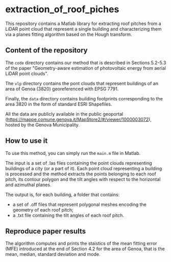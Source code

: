# extraction_of_roof_piches

This repository contains a Matlab library for extracting roof pitches from a LiDAR point cloud that represent a single building and characterizing them via a planes fitting algorithm based on the Hough transform. 

## Content of the repository

The ```code``` directory contains our method that is described in Sections 5.2-5.3 of the paper "Geometry-aware estimation of photovoltaic energy from aerial LiDAR point clouds".

The ```vlp``` directory contains the pont clouds that represent buildings of an area of Genoa (3820) georeferenced with EPSG 7791. 

Finally, the ```data``` directory contains building footprints corresponding to the area 3820 in the form of standard ESRI Shapefiles.

All the data are publicly available in the public geoportal (https://mappe.comune.genova.it/MapStore2/#/viewer/1000003072), hosted by the Genova Municipality.


## How to use it
To use this method, you can simply run the ```main.m``` file in Matlab. 

The input is a set of .las files containing the point clouds representing buildings of a city (or a part of it). 
Each point cloud representing a building is processed and the method extracts the points belonging to each roof pitch, its contour polygon and the tilt angles with respect to the horizontal and azimuthal planes.  

The output is, for each building, a folder that contains:
- a set of .off files that represent polygonal meshes encoding the geometry of each roof pitch;
- a .txt file containing the tilt angles of each roof pitch.

## Reproduce paper results
The algorithm computes and prints the staistics of the mean fitting error (MFE) introduced at the end of Section 4.2 for the area of Genoa, that is the mean, median, standard deviation and mode.
